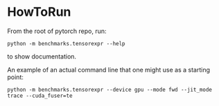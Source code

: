 # HowToRun

From the root of pytorch repo, run:

```text
python -m benchmarks.tensorexpr --help
```

to show documentation.

An example of an actual command line that one might use as a starting point:

```text
python -m benchmarks.tensorexpr --device gpu --mode fwd --jit_mode trace --cuda_fuser=te
```

